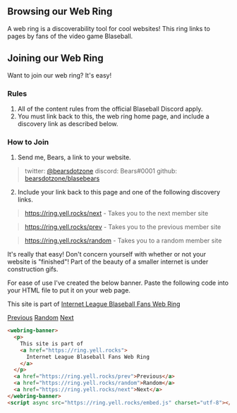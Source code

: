 ## Browsing our Web Ring

A web ring is a discoverability tool for cool websites! This ring links to pages by fans of the video game Blaseball.

## Joining our Web Ring

Want to join our web ring? It's easy!

### Rules

1. All of the content rules from the official Blaseball Discord apply.
2. You must link back to this, the web ring home page, and include a discovery link as described below.

### How to Join

1. Send me, Bears, a link to your website.

> twitter: [@bearsdotzone](https://twitter.com/bearsdotzone) discord: Bears#0001 github: [bearsdotzone/blasebears](https://github.com/bearsdotzone/blasebears)

2. Include your link back to this page and one of the following discovery links.

> https://ring.yell.rocks/next - Takes you to the next member site

> https://ring.yell.rocks/prev - Takes you to the previous member site

> https://ring.yell.rocks/random - Takes you to a random member site

It's really that easy! Don't concern yourself with whether or not your website is "finished"! Part of the beauty of a smaller internet is under construction gifs.

For ease of use I've created the below banner. Paste the following code into your HTML file to put it on your web page.

<webring-banner>
  <p>
    This site is part of
    <a href="https://ring.yell.rocks">
      Internet League Blaseball Fans Web Ring
    </a>
  </p>
  <a href="https://ring.yell.rocks/prev">Previous</a>
  <a href="https://ring.yell.rocks/random">Random</a>
  <a href="https://ring.yell.rocks/next">Next</a>
</webring-banner>
<script async src="embed.js" charSet="utf-8"></script>

```html
<webring-banner>
  <p>
    This site is part of
    <a href="https://ring.yell.rocks">
      Internet League Blaseball Fans Web Ring
    </a>
  </p>
  <a href="https://ring.yell.rocks/prev">Previous</a>
  <a href="https://ring.yell.rocks/random">Random</a>
  <a href="https://ring.yell.rocks/next">Next</a>
</webring-banner>
<script async src="https://ring.yell.rocks/embed.js" charset="utf-8"></script>
```
